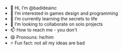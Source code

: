 - 👋 Hi, I’m @badideainc
- 👀 I’m interested in games design and programming
- 🌱 I’m currently learning the secrets to life
- 💞️ I’m looking to collaborate on solo projects
- 📫 How to reach me - you don't
- 😄 Pronouns: he/him
- ⚡ Fun fact: not all my ideas are bad

<!---
badideainc/badideainc is a ✨ special ✨ repository because its `README.md` (this file) appears on your GitHub profile.
You can click the Preview link to take a look at your changes.
--->
